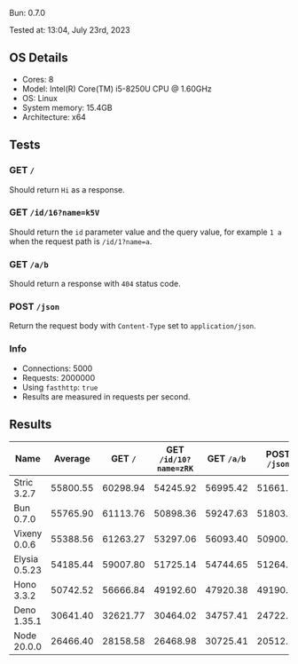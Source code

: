 Bun: 0.7.0

Tested at: 13:04, July 23rd, 2023

## OS Details
- Cores: 8
- Model: Intel(R) Core(TM) i5-8250U CPU @ 1.60GHz
- OS: Linux
- System memory: 15.4GB
- Architecture: x64
## Tests
### GET `/`
Should return `Hi` as a response.
### GET `/id/16?name=k5V`
Should return the `id` parameter value and the query value, for example `1 a` when the request path is `/id/1?name=a`.
### GET `/a/b`
Should return a response with `404` status code.
### POST `/json`
Return the request body with `Content-Type` set to `application/json`.
### Info
- Connections: 5000
- Requests: 2000000
- Using `fasthttp`: `true`
- Results are measured in requests per second.

## Results
| Name | Average | GET `/` | GET `/id/10?name=zRK` | GET `/a/b` | POST `/json` |
| --- | --- | --- | --- | --- | --- | 
| Stric 3.2.7 | 55800.55 | 60298.94 | 54245.92 | 56995.42 | 51661.92 |
| Bun 0.7.0 | 55765.90 | 61113.76 | 50898.36 | 59247.63 | 51803.85 |
| Vixeny 0.0.6 | 55388.56 | 61263.27 | 53297.06 | 56093.40 | 50900.53 |
| Elysia 0.5.23 | 54185.44 | 59007.80 | 51725.14 | 54744.65 | 51264.16 |
| Hono 3.3.2 | 50742.52 | 56666.84 | 49192.60 | 47920.38 | 49190.26 |
| Deno 1.35.1 | 30641.40 | 32621.77 | 30464.02 | 34757.41 | 24722.38 |
| Node 20.0.0 | 26466.40 | 28158.58 | 26468.98 | 30725.41 | 20512.64 |